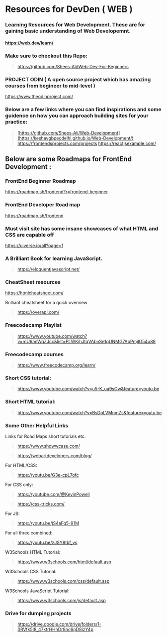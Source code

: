 # Resources for DevDen ( WEB )

### Learning Resources for Web Development. These are for gaining basic understanding of Web Developemnt.

#### https://web.dev/learn/

### Make sure to checkout this Repo:
> https://github.com/Shees-Ali/Web-Dev-For-Beginners

### PROJECT ODIN ( A open source project which has amazing courses from begineer to mid-level )
https://www.theodinproject.com/

### Below are a few links where you can find inspirations and some guidence on how you can approach building sites for your practice:
> [https://github.com/Shees-Ali/Web-Development](https://keshavgbpecdelhi.github.io/Web-Development/)
> https://frontendsprojects.com/projects
> https://reactjsexample.com/

## Below are some Roadmaps for FrontEnd Development :
### FrontEnd Beginner Roadmap 
https://roadmap.sh/frontend?r=frontend-beginner

### FrontEnd Developer Road map 
https://roadmap.sh/frontend

### Must visit site has some insane showcases of what HTML and CSS are capable off 
https://uiverse.io/all?page=1

### A Brilliant Book for learning JavaScript.
> https://eloquentjavascript.net/

### CheatSheet resources 
https://htmlcheatsheet.com/

Brilliant cheatsheet for a quick overview 
>https://overapi.com/

### Freecodecamp Playlist
> https://www.youtube.com/watch?v=mU6anWqZJcc&list=PLWKjhJtqVAbnSe1qUNMG7AbPmjIG54u88
### Freecodecamp courses
> https://www.freecodecamp.org/learn/

### Short CSS tutorial:
> https://www.youtube.com/watch?v=u5-K_ua9sOw&feature=youtu.be
### Short HTML tutorial:
> https://www.youtube.com/watch?v=BsDoLVMnmZs&feature=youtu.be

### Some Other Helpful Links

Links for Road Maps short tutorials etc.
>https://www.showwcase.com/

>https://webartdevelopers.com/blog/

For HTML/CSS:
> https://youtu.be/G3e-cpL7ofc

For CSS only:
> https://youtube.com/@KevinPowell

> https://css-tricks.com/

For JS:
> https://youtu.be/jS4aFq5-91M

For all three combined:
> https://youtu.be/zJSY8tbf_ys

W3Schools HTML Tutorial:
> https://www.w3schools.com/html/default.asp

W3Schools CSS Tutorial:
> https://www.w3schools.com/css/default.asp

W3Schools JavaScript Tutorial:
> https://www.w3schools.com/js/default.asp

### Drive for dumping projects
> https://drive.google.com/drive/folders/1-0RVfk5I8_47ktrHHhDr8nc6pD8izY4p

